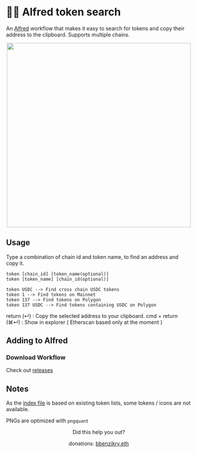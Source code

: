 # 🔎🎩 Alfred token search

An [Alfred](https://www.alfredapp.com/) workflow that makes it easy to search for tokens and copy their address to the clipboard.
Supports multiple chains.

<div width="100%" align="center">
<img width="500" src="https://user-images.githubusercontent.com/1993348/224241747-30050353-a348-4fe0-9486-7b4a7cb2455c.gif" />
</div>

## Usage
Type a combination of chain id and token name, to find an address and copy it.

    token [chain_id] [token_name(optional)]
    token [token_name] [chain_id(optional)]
    
    token USDC --> Find cross chain USDC tokens
    token 1 --> Find tokens on Mainnet
    token 137 --> Find tokens on Polygon
    token 137 USDC --> Find tokens containing USDC on Polygon

return (↵) : Copy the selected address to your clipboard.
cmd + return (⌘↵) : Show in explorer ( Etherscan based only at the moment )

## Adding to Alfred 

### Download Workflow
Check out [releases](https://github.com/bbenzikry/alfred-token/releases)

## Notes
As the [index file](./tokens.json) is based on existing token lists, some tokens / icons are not available.

PNGs are optimized with ``pngquant``

<div align="center">
Did this help you out? 
<p>
donations: <a href="https://etherscan.io/address/0x10c97e3e727cb3ee0bafb4f99f63225525150a35">bbenzikry.eth</a>
</p>
</div>

